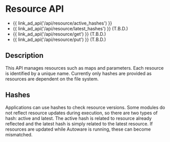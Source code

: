 # Resource API

- {{ link_ad_api('/api/resource/active_hashes') }}
- {{ link_ad_api('/api/resource/latest_hashes') }} (T.B.D.)
- {{ link_ad_api('/api/resource/get') }} (T.B.D.)
- {{ link_ad_api('/api/resource/put') }} (T.B.D.)

## Description

This API manages resources such as maps and parameters. Each resource is identified by a unique name.
Currently only hashes are provided as resources are dependent on the file system.

## Hashes

Applications can use hashes to check resource versions.
Some modules do not reflect resource updates during execution, so there are two types of hash: active and latest.
The active hash is related to resource already reflected and the latest hash is simply related to the latest resource.
If resources are updated while Autoware is running, these can become mismatched.
